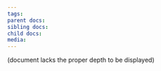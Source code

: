 ```yaml
---
tags: 
parent docs: 
sibling docs: 
child docs: 
media:
---
```

(document lacks the proper depth to be displayed)